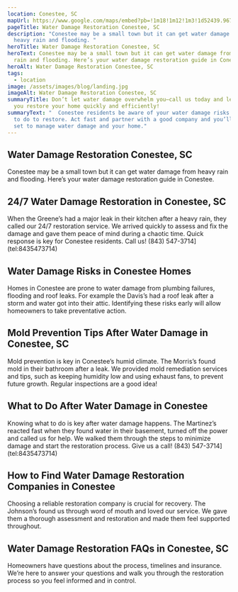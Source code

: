 ```yaml
---
location: Conestee, SC
mapUrl: https://www.google.com/maps/embed?pb=!1m18!1m12!1m3!1d52439.96733344798!2d-82.39104290189287!3d34.76823746934673!2m3!1f0!2f0!3f0!3m2!1i1024!2i768!4f13.1!3m3!1m2!1s0x88582508d874ee1f%3A0x3ca3638e3eb66e2c!2sConestee%2C%20SC%2029605%2C%20USA!5e0!3m2!1sen!2sph!4v1728667411464!5m2!1sen!2sph
pageTitle: Water Damage Restoration Conestee, SC
description: "Conestee may be a small town but it can get water damage from
  heavy rain and flooding. "
heroTitle: Water Damage Restoration Conestee, SC
heroText: Conestee may be a small town but it can get water damage from heavy
  rain and flooding. Here’s your water damage restoration guide in Conestee.
heroAlt: Water Damage Restoration Conestee, SC
tags:
  - location
image: /assets/images/blog/landing.jpg
imageAlt: Water Damage Restoration Conestee, SC
summaryTitle: Don’t let water damage overwhelm you—call us today and let us help
  you restore your home quickly and efficiently!
summaryText: "  Conestee residents be aware of your water damage risks and what
  to do to restore. Act fast and partner with a good company and you’ll be all
  set to manage water damage and your home."
---
```

## Water Damage Restoration Conestee, SC

Conestee may be a small town but it can get water damage from heavy rain and flooding. Here’s your water damage restoration guide in Conestee.



## 24/7 Water Damage Restoration in Conestee, SC

When the Greene’s had a major leak in their kitchen after a heavy rain, they called our 24/7 restoration service. We arrived quickly to assess and fix the damage and gave them peace of mind during a chaotic time. Quick response is key for Conestee residents. Call us! (843) 547-3714](tel:8435473714)



## Water Damage Risks in Conestee Homes

Homes in Conestee are prone to water damage from plumbing failures, flooding and roof leaks. For example the Davis’s had a roof leak after a storm and water got into their attic. Identifying these risks early will allow homeowners to take preventative action.



## Mold Prevention Tips After Water Damage in Conestee, SC

Mold prevention is key in Conestee’s humid climate. The Morris’s found mold in their bathroom after a leak. We provided mold remediation services and tips, such as keeping humidity low and using exhaust fans, to prevent future growth. Regular inspections are a good idea!



## What to Do After Water Damage in Conestee

Knowing what to do is key after water damage happens. The Martinez’s reacted fast when they found water in their basement, turned off the power and called us for help. We walked them through the steps to minimize damage and start the restoration process. Give us a call! (843) 547-3714](tel:8435473714)



## How to Find Water Damage Restoration Companies in Conestee

Choosing a reliable restoration company is crucial for recovery. The Johnson’s found us through word of mouth and loved our service. We gave them a thorough assessment and restoration and made them feel supported throughout.



## Water Damage Restoration FAQs in Conestee, SC

Homeowners have questions about the process, timelines and insurance. We’re here to answer your questions and walk you through the restoration process so you feel informed and in control.
